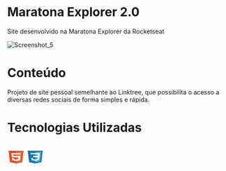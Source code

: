 # Maratona Explorer 2.0
Site desenvolvido na Maratona Explorer da Rocketseat

![Screenshot_5](https://user-images.githubusercontent.com/84508964/178306837-2090cd8d-4f6f-4251-9b67-99150b10990e.jpg)

# Conteúdo

Projeto de site pessoal semelhante ao Linktree, que possibilita o acesso a diversas redes sociais de forma simples e rápida.

# Tecnologias Utilizadas
<div style="display: inline_block"><br>
 <img align="center" alt="Gus-HTML" height="30" width="40" src="https://raw.githubusercontent.com/devicons/devicon/master/icons/html5/html5-original.svg">
 <img align="center" alt="Gus-CSS" height="30" width="40" src="https://raw.githubusercontent.com/devicons/devicon/master/icons/css3/css3-original.svg">
 </div>
